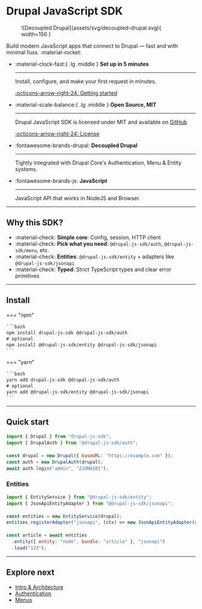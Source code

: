 # Drupal JavaScript SDK


<figure markdown="1">
![Decoupled Drupal](assets/svg/decoupled-drupal.svg){ width=150 }
</figure>


Build modern JavaScript apps that connect to Drupal — fast and with minimal fuss. :material-rocket:

<div class="grid cards" markdown>

-   :material-clock-fast:{ .lg .middle } __Set up in 5 minutes__

    ---


    Install, configure, and make your first request in minutes.

    [:octicons-arrow-right-24: Getting started](guide/getting-started.md)

-   :material-scale-balance:{ .lg .middle } __Open Source, MIT__

    ---

    Drupal JavaScript SDK is licensed under MIT and available on [GitHub](https://github.com/d34dman/drupal-js-sdk/blob/main/LICENSE)

    [:octicons-arrow-right-24: License](https://github.com/d34dman/drupal-js-sdk/blob/main/LICENSE)


-   :fontawesome-brands-drupal: **Decoupled Drupal**

    ---

    Tightly integrated with Drupal Core's Authentication, Menu & Entity systems.


-   :fontawesome-brands-js: **JavaScript**

    ---

    JavaScript API that works in NodeJS and Browser.




</div>

---

## Why this SDK?

- :material-check: **Simple core**: Config, session, HTTP client
- :material-check: **Pick what you need**: `@drupal-js-sdk/auth`, `@drupal-js-sdk/menu`, etc.
- :material-check: **Entities**: `@drupal-js-sdk/entity` + adapters like `@drupal-js-sdk/jsonapi`
- :material-check: **Typed**: Strict TypeScript types and clear error primitives

---

## Install

=== "npm"

    ```bash
    npm install drupal-js-sdk @drupal-js-sdk/auth
    # optional
    npm install @drupal-js-sdk/entity @drupal-js-sdk/jsonapi
    ```

=== "yarn"

    ```bash
    yarn add drupal-js-sdk @drupal-js-sdk/auth
    # optional
    yarn add @drupal-js-sdk/entity @drupal-js-sdk/jsonapi
    ```

---

## Quick start

```js
import { Drupal } from "drupal-js-sdk";
import { DrupalAuth } from "@drupal-js-sdk/auth";

const drupal = new Drupal({ baseURL: "https://example.com" });
const auth = new DrupalAuth(drupal);
await auth.login("admin", "Z1ON0101");
```

### Entities

```js
import { EntityService } from "@drupal-js-sdk/entity";
import { JsonApiEntityAdapter } from "@drupal-js-sdk/jsonapi";

const entities = new EntityService(drupal);
entities.registerAdapter("jsonapi", (ctx) => new JsonApiEntityAdapter(ctx));

const article = await entities
  .entity({ entity: "node", bundle: "article" }, "jsonapi")
  .load("123");
```

---

## Explore next

- [Intro & Architecture](guide/introduction.md)
- [Authentication](guide/authentication.md)
- [Menus](guide/menu.md)
